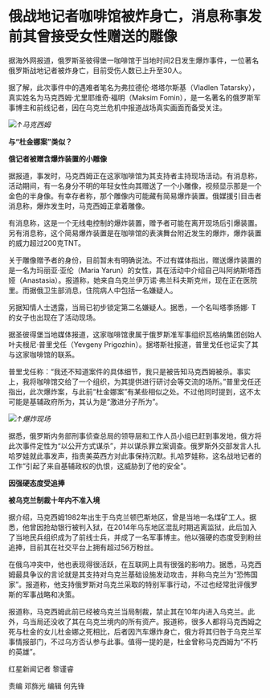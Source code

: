 # 俄战地记者咖啡馆被炸身亡，消息称事发前其曾接受女性赠送的雕像

据海外网报道，俄罗斯圣彼得堡一咖啡馆于当地时间2日发生爆炸事件，一位著名俄罗斯战地记者被炸身亡，目前受伤人数已上升至30人。

据了解，此次事件中的遇难者笔名为弗拉德伦·塔塔尔斯基（Vladlen Tatarsky），真实姓名为马克西姆·尤里耶维奇·福明（Maksim
Fomin），是一名著名的俄罗斯军事博主和前线记者，因在乌克兰危机中报道战场真实画面而备受关注。

![](https://inews.gtimg.com/om_bt/Oeu5aZr00PGvyehznwLDG_X2S-uFnYvWuHUP5OKAmsuwAAA/1000)_↑马克西姆_

**与“杜金娜案”类似？**

**俄记者被赠含爆炸装置的小雕像**

据报道，事发时，马克西姆正在这家咖啡馆为其支持者主持现场活动。有消息称，活动期间，有一名身分不明的年轻女性向其赠送了一个小雕像，视频显示那是一个金色的半身像。有幸存者称，那个雕像内可能藏有简易爆炸装置。俄媒援引目击者消息称，爆炸发生时，马克西姆正拿着雕像。

有消息称，这是一个无线电控制的爆炸装置，赠予者可能在离开现场后引爆装置。另有消息称，这个简易爆炸装置是在咖啡馆的表演舞台附近发生的爆炸，爆炸装置的威力超过200克TNT。

关于雕像赠予者的身份，目前暂未有明确说法。不过有媒体指出，赠送爆炸装置的是一名为玛丽亚·亚伦（Maria
Yarun）的女性，其在活动中介绍自己叫阿纳斯塔西娅（Anastasia）。报道称，她来自乌克兰伊万诺·弗兰科夫斯克州，现在正在医院里。而据俄卫生部消息，住院病人中包括一名嫌疑人。

另据知情人士透露，当局已初步锁定第二名嫌疑人。据悉，一个名叫塔季扬娜· T的女子也出现在了活动现场。

据圣彼得堡当地媒体报道，这家咖啡馆隶属于俄罗斯准军事组织瓦格纳集团创始人叶夫根尼·普里戈任（Yevgeny
Prigozhin）。据塔斯社报道，普里戈任也证实了其与这家咖啡馆的联系。

普里戈任称：“我还不知道案件的具体细节，我只是被告知马克西姆被杀。事实上，我将咖啡馆交给了一个组织，为其提供进行研讨会等交流的场所。”普里戈任还指出，此次爆炸案，与此前“杜金娜案”有某些相似之处。不过他同时提到，这不太可能是基辅政府所为，其认为是“激进分子所为”。

![](https://inews.gtimg.com/om_bt/Ows7fjwRywXrBL9i34RLFX9jGqsGhtehNIzjlbLgGFIUEAA/1000)_↑爆炸现场_

据悉，俄罗斯内务部刑事侦查总局的领导层和工作人员小组已赶到事发地，俄方将此次事件定性为“以公开方式谋杀”，并以谋杀罪立案调查。俄罗斯外交部发言人扎哈罗娃就此事发声，指责美英西方对此事保持沉默。扎哈罗娃称，这名战地记者的工作“引起了来自基辅政权的仇恨，这威胁到了他的安全”。

**因强硬态度受追捧**

**被乌克兰制裁十年内不准入境**

据介绍，马克西姆1982年出生于乌克兰顿巴斯地区，曾是当地一名煤矿工人。据悉，他曾因抢劫银行被判入狱，在2014年乌东地区混乱时期逃离监狱，此后加入了当地民兵组织成为了前线士兵，并成了一名军事博主。他以强硬的态度受到粉丝追捧，目前其在社交平台上拥有超过56万粉丝。

在俄乌冲突中，他也表现得很活跃，在互联网上具有很强的影响力。据悉，马克西姆最具争议的言论就是其支持对乌克兰基础设施发动攻击，并称乌克兰为“恐怖国家”。报道称，他支持俄罗斯对乌克兰采取的特别军事行动，不过也经常批评俄罗斯的军事战略和决策。

报道称，马克西姆此前已经被乌克兰当局制裁，禁止其在10年内进入乌克兰。此外，乌当局还没收了其在乌克兰境内的所有资产。报道称，很多人都将马克西姆之死与杜金的女儿杜金娜之死相比，后者因汽车爆炸身亡，俄方将其归咎于乌克兰军事情报部门，不过乌方否认参与此事。值得一提的是，杜金曾称马克西姆为“不朽的英雄”。

红星新闻记者 黎谨睿

责编 邓旆光 编辑 何先锋

